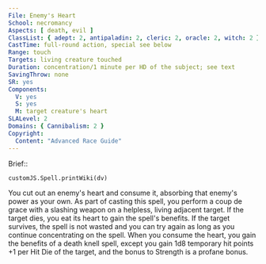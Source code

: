 ```yaml
---
File: Enemy's Heart
School: necromancy
Aspects: [ death, evil ]
ClassList: { adept: 2, antipaladin: 2, cleric: 2, oracle: 2, witch: 2 }
CastTime: full-round action, special see below
Range: touch
Targets: living creature touched
Duration: concentration/1 minute per HD of the subject; see text
SavingThrow: none
SR: yes
Components:
  V: yes
  S: yes
  M: target creature's heart
SLALevel: 2
Domains: { Cannibalism: 2 }
Copyright:
  Content: "Advanced Race Guide"
---
```

Brief:: 

```dataviewjs
customJS.Spell.printWiki(dv)
```

You cut out an enemy's heart and consume it, absorbing that enemy's power as your own. As part of casting this spell, you perform a coup de grace with a slashing weapon on a helpless, living adjacent target. If the target dies, you eat its heart to gain the spell's benefits. If the target survives, the spell is not wasted and you can try again as long as you continue concentrating on the spell. When you consume the heart, you gain the benefits of a death knell spell, except you gain 1d8 temporary hit points +1 per Hit Die of the target, and the bonus to Strength is a profane bonus.
